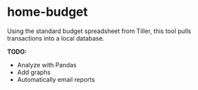 # home-budget

Using the standard budget spreadsheet from Tiller, this tool pulls transactions into a local database.

**TODO:**
- Analyze with Pandas
- Add graphs
- Automatically email reports
